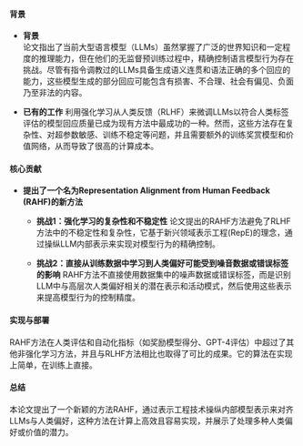 #### 背景
- **背景**       
    论文指出了当前大型语言模型（LLMs）虽然掌握了广泛的世界知识和一定程度的推理能力，但在他们的无监督预训练过程中，精确控制语言模型行为存在挑战。尽管有指令调教过的LLMs具备生成语义连贯和语法正确的多个回应的能力，这些模型生成的部分回应可能包含有损害、不合理、社会有偏见、负面乃至非法的内容。

- **已有的工作**
    利用强化学习从人类反馈（RLHF）来微调LLMs以符合人类标签评估的模型回应质量已成为现有方法中最成功的一种。然而，这些方法存在复杂性、对超参数敏感、训练不稳定等问题，并且需要额外的训练奖赏模型和价值网络，从而导致了很高的计算成本。

#### 核心贡献
- **提出了一个名为Representation Alignment from Human Feedback (RAHF)的新方法**
    - **挑战1：强化学习的复杂性和不稳定性**
        论文提出的RAHF方法避免了RLHF方法中的不稳定性和复杂性，它基于新兴领域表示工程(RepE)的理念，通过操纵LLM内部表示来实现对模型行为的精确控制。

    - **挑战2：直接从训练数据中学习到人类偏好可能受到噪音数据或错误标签的影响**
        RAHF方法不直接使用数据集中的噪声数据或错误标签，而是识别LLM中与高层次人类偏好相关的潜在表示和活动模式，然后使用这些表示来提高模型行为的控制精度。

#### 实现与部署
RAHF方法在人类评估和自动化指标（如奖励模型得分、GPT-4评估）中超过了其他非强化学习方法，并且与RLHF方法相比也取得了可比的成果。它的算法在实现上简单，在训练上直接。

#### 总结
本论文提出了一个新颖的方法RAHF，通过表示工程技术操纵内部模型表示来对齐LLMs与人类偏好，这种方法在计算上高效且容易实现，并展示了处理多种人类偏好或价值的潜力。